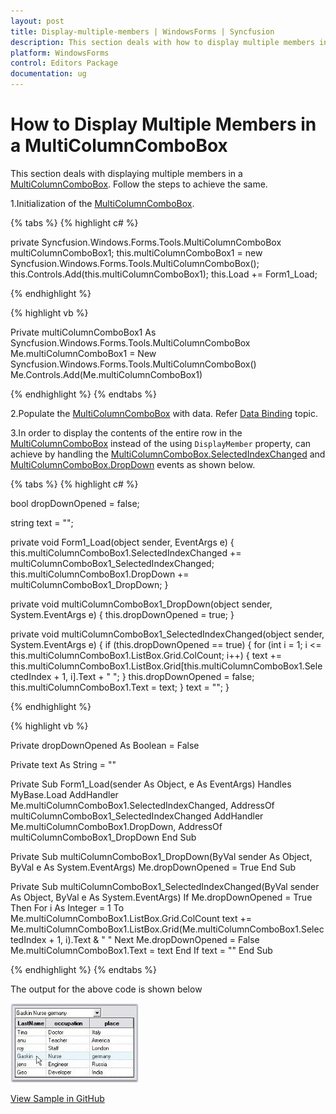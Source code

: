 ```yaml
---
layout: post
title: Display-multiple-members | WindowsForms | Syncfusion
description: This section deals with how to display multiple members in a multicolumncombobox control on winforms
platform: WindowsForms
control: Editors Package
documentation: ug
---
```


# How to Display Multiple Members in a MultiColumnComboBox

This section deals with displaying multiple members in a [MultiColumnComboBox](https://help.syncfusion.com/cr/windowsforms/Syncfusion.Tools.Windows~Syncfusion.Windows.Forms.Tools.MultiColumnComboBox.html). Follow the steps to achieve the same.

1.Initialization of the [MultiColumnComboBox](https://help.syncfusion.com/cr/windowsforms/Syncfusion.Tools.Windows~Syncfusion.Windows.Forms.Tools.MultiColumnComboBox.html).

{% tabs %}
{% highlight c# %}

private Syncfusion.Windows.Forms.Tools.MultiColumnComboBox multiColumnComboBox1;
this.multiColumnComboBox1 = new Syncfusion.Windows.Forms.Tools.MultiColumnComboBox();
this.Controls.Add(this.multiColumnComboBox1);
this.Load += Form1_Load; 

{% endhighlight %}

{% highlight vb %}

Private multiColumnComboBox1 As Syncfusion.Windows.Forms.Tools.MultiColumnComboBox
Me.multiColumnComboBox1 = New Syncfusion.Windows.Forms.Tools.MultiColumnComboBox()
Me.Controls.Add(Me.multiColumnComboBox1)

{% endhighlight %}
{% endtabs %}

2.Populate the [MultiColumnComboBox](https://help.syncfusion.com/cr/windowsforms/Syncfusion.Tools.Windows~Syncfusion.Windows.Forms.Tools.MultiColumnComboBox.html) with data. Refer [Data Binding](https://help.syncfusion.com/windowsforms/multicolumncombobox/data-binding) topic.

3.In order to display the contents of the entire row in the [MultiColumnComboBox](https://help.syncfusion.com/cr/windowsforms/Syncfusion.Tools.Windows~Syncfusion.Windows.Forms.Tools.MultiColumnComboBox.html) instead of the using `DisplayMember` property, can achieve by handling the [MultiColumnComboBox.SelectedIndexChanged](https://help.syncfusion.com/cr/cref_files/windowsforms/Syncfusion.Tools.Windows~Syncfusion.Windows.Forms.Tools.ComboBoxBaseDataBound~SelectedIndexChanged_EV.html) and [MultiColumnComboBox.DropDown](https://help.syncfusion.com/cr/cref_files/windowsforms/Syncfusion.Shared.Base~Syncfusion.Windows.Forms.Tools.ComboDropDown~DropDown_EV.html) events as shown below.

{% tabs %}
{% highlight c# %}

bool dropDownOpened = false;

string text = "";

private void Form1_Load(object sender, EventArgs e)
{
    this.multiColumnComboBox1.SelectedIndexChanged += multiColumnComboBox1_SelectedIndexChanged;
    this.multiColumnComboBox1.DropDown += multiColumnComboBox1_DropDown;
}

private void multiColumnComboBox1_DropDown(object sender, System.EventArgs e)
{
    this.dropDownOpened = true;
}

private void multiColumnComboBox1_SelectedIndexChanged(object sender, System.EventArgs e)
{
    if (this.dropDownOpened == true)
    {
        for (int i = 1; i <= this.multiColumnComboBox1.ListBox.Grid.ColCount; i++)
        {
            text += this.multiColumnComboBox1.ListBox.Grid[this.multiColumnComboBox1.SelectedIndex + 1, i].Text + " ";
        }
        this.dropDownOpened = false;
        this.multiColumnComboBox1.Text = text;
    }
    text = "";
}

{% endhighlight %}

{% highlight vb %}
 
Private dropDownOpened As Boolean = False

Private text As String = ""

Private Sub Form1_Load(sender As Object, e As EventArgs) Handles MyBase.Load
    AddHandler Me.multiColumnComboBox1.SelectedIndexChanged, AddressOf multiColumnComboBox1_SelectedIndexChanged
    AddHandler Me.multiColumnComboBox1.DropDown, AddressOf multiColumnComboBox1_DropDown
End Sub

Private Sub multiColumnComboBox1_DropDown(ByVal sender As Object, ByVal e As System.EventArgs)
    Me.dropDownOpened = True
End Sub

Private Sub multiColumnComboBox1_SelectedIndexChanged(ByVal sender As Object, ByVal e As System.EventArgs)
    If Me.dropDownOpened = True Then
        For i As Integer = 1 To Me.multiColumnComboBox1.ListBox.Grid.ColCount
            text += Me.multiColumnComboBox1.ListBox.Grid(Me.multiColumnComboBox1.SelectedIndex + 1, i).Text & " "
        Next
        Me.dropDownOpened = False
        Me.multiColumnComboBox1.Text = text
    End If
    text = ""
End Sub

{% endhighlight %}
{% endtabs %}

The output for the above code is shown below

![Display-multiple-fields](Frequently-Asked-Questions_images/Overview_img332.jpeg)

[View Sample in GitHub](https://github.com/SyncfusionExamples/How-to-display-multiple-members-in-WinForms-MultiColumnComboBox)